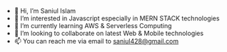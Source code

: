 - 👋 Hi, I’m Saniul Islam
- 👀 I’m interested in Javascript especially in MERN STACK technologies
- 🌱 I’m currently learning AWS & Serverless Computing
- 💞️ I’m looking to collaborate on latest Web & Mobile technologies
- 📫 You can reach me via email to saniul428@gmail.com

<!---
saniul06/saniul06 is a ✨ special ✨ repository because its `README.md` (this file) appears on your GitHub profile.
You can click the Preview link to take a look at your changes.
--->
